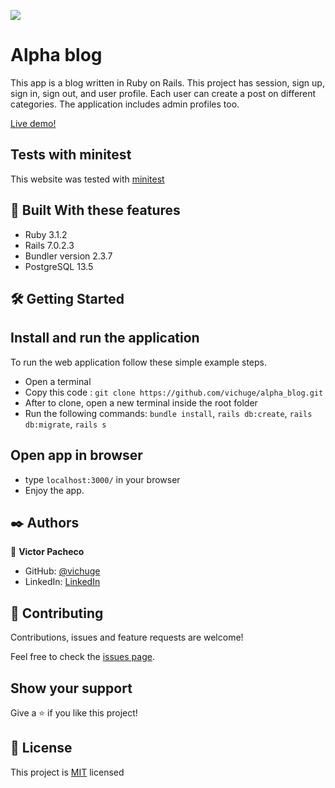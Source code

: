 ![](https://img.shields.io/badge/Ruby_on_rails-red)

# Alpha blog

This app is a blog written in Ruby on Rails. This project has session, sign up, sign in, sign out, and user profile. Each user can create a post on different categories. The application includes admin profiles too.

[Live demo!](https://vic-alpha-blog.herokuapp.com/)

## Tests with minitest

This website was tested with [minitest](https://rubygems.org/gems/minitest)

## 🔧 Built With these features
- Ruby 3.1.2
- Rails 7.0.2.3
- Bundler version 2.3.7
- PostgreSQL 13.5

## 🛠 Getting Started

## Install and run the application
To run the web application follow these simple example steps.

- Open a terminal
- Copy this code : `git clone https://github.com/vichuge/alpha_blog.git`
- After to clone, open a new terminal inside the root folder
- Run the following commands: `bundle install`, `rails db:create`, `rails db:migrate`, `rails s`

## Open app in browser

- type `localhost:3000/` in your browser
- Enjoy the app.

## ✒️ Authors

👤 **Victor Pacheco**

- GitHub: [@vichuge](https://github.com/vichuge)
- LinkedIn: [LinkedIn](https://www.linkedin.com/in/victor-pacheco-7946aab2/)

## 🤝 Contributing
Contributions, issues and feature requests are welcome!

Feel free to check the [issues page](https://github.com/vichuge/alpha_blog/issues).

## Show your support

Give a ⭐️ if you like this project!

## 📝 License

This project is [MIT](./LICENSE) licensed

